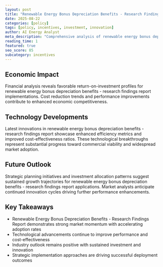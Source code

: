 ```yaml
---
layout: post
title: "Renewable Energy Bonus Depreciation Benefits - Research Findings Report"
date: 2025-08-22
categories: [policy]
tags: [policy, incentives, investment, innovation]
author: AI Energy Analyst
meta_description: "Comprehensive analysis of renewable energy bonus depreciation benefits - research findings report covering market trends, technology developments, and industry outlook. Discover key insights and future projections."
reading_time: 1
featured: true
seo_score: 85
subcategory: incentives
---
```


## Economic Impact

Financial analysis reveals favorable return-on-investment profiles for renewable energy bonus depreciation benefits - research findings report implementations. Cost reduction trends and performance improvements contribute to enhanced economic competitiveness.

## Technology Developments

Latest innovations in renewable energy bonus depreciation benefits - research findings report showcase enhanced efficiency metrics and improved cost-effectiveness ratios. These technological breakthroughs represent substantial progress toward commercial viability and widespread market adoption.

## Future Outlook

Strategic planning initiatives and investment allocation patterns suggest sustained growth trajectories for renewable energy bonus depreciation benefits - research findings report applications. Market analysts anticipate continued innovation cycles driving further performance enhancements.

## Key Takeaways

- Renewable Energy Bonus Depreciation Benefits - Research Findings Report demonstrates strong market momentum with accelerating adoption rates
- Technological advancements continue to improve performance and cost-effectiveness
- Industry outlook remains positive with sustained investment and innovation
- Strategic implementation approaches are driving successful deployment outcomes

